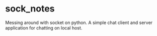 # sock_notes
Messing around with socket on python. A simple chat client and server application for chatting on local host.

